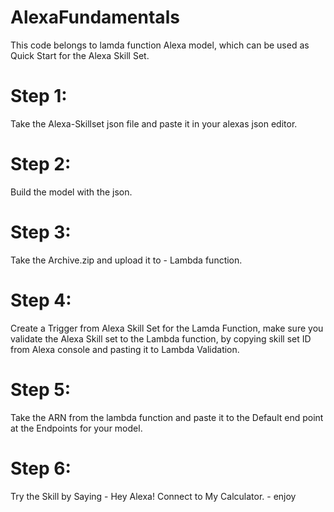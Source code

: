 # AlexaFundamentals

This code belongs to lamda function Alexa model, which can be used as Quick Start for the Alexa Skill Set.

# Step 1:

Take the Alexa-Skillset json file and paste it in your alexas json editor.

# Step 2:

Build the model with the json.

# Step 3:

Take the Archive.zip and upload it to - Lambda function.

# Step 4:

Create a Trigger from Alexa Skill Set for the Lamda Function, make sure you validate the Alexa Skill set to the Lambda function, by copying skill set ID from Alexa console and pasting it to Lambda Validation.

# Step 5:

Take the ARN from the lambda function and paste it to the Default end point at the Endpoints for your model.

# Step 6:

Try the Skill by Saying - Hey Alexa! Connect to My Calculator. - enjoy

